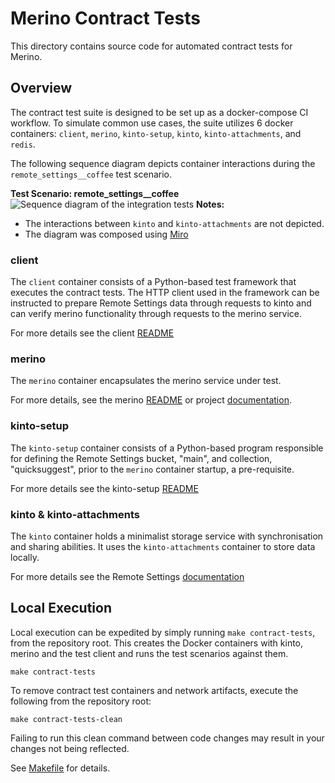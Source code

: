 # Merino Contract Tests

This directory contains source code for automated contract tests for Merino.

## Overview

The contract test suite is designed to be set up as a docker-compose CI workflow.
To simulate common use cases, the suite utilizes 6 docker containers: `client`,
`merino`, `kinto-setup`, `kinto`, `kinto-attachments`, and `redis`.

The following sequence diagram depicts container interactions during the
`remote_settings__coffee` test scenario.

**Test Scenario: remote_settings__coffee**
![Sequence diagram of the integration tests][sequence_diagram]
**Notes:**
* The interactions between `kinto` and `kinto-attachments` are not depicted.
* The diagram was composed using [Miro][sequence_diagram_miro]

### client

The `client` container consists of a Python-based test framework that executes the
contract tests. The HTTP client used in the framework can be instructed to prepare
Remote Settings data through requests to kinto and can verify merino functionality
through requests to the merino service.

For more details see the client [README][client_readme]

### merino

The `merino` container encapsulates the merino service under test.

For more details, see the merino [README][merino_readme] or project
[documentation][merino_docs].

### kinto-setup

The `kinto-setup` container consists of a Python-based program responsible for
defining the Remote Settings bucket, "main", and collection, "quicksuggest", prior
to the `merino` container startup, a pre-requisite.

For more details see the kinto-setup [README][kinto_setup_readme]

### kinto & kinto-attachments

The `kinto` container holds a minimalist storage service with synchronisation and
sharing abilities. It uses the `kinto-attachments` container to store data locally.

For more details see the Remote Settings [documentation][kinto_docs]

## Local Execution

Local execution can be expedited by simply running `make contract-tests`, from the 
repository root. This creates the Docker containers with kinto, merino and the test 
client and runs the test scenarios against them.

```shell
make contract-tests
```

To remove contract test containers and network artifacts, execute the following from
the repository root:

```shell
make contract-tests-clean
```
Failing to run this clean command between code changes may result in your changes not 
being reflected.

See [Makefile][makefile] for details.

[client_readme]: ./client/README.md
[kinto_docs]: https://remote-settings.readthedocs.io/en/latest/
[kinto_setup_readme]: ./kinto-setup/README.md
[merino_docs]: ../../docs/SUMMARY.md
[merino_readme]: ../../README.md
[sequence_diagram]: sequence_diagram.jpg
[sequence_diagram_miro]: https://miro.com/app/board/uXjVOje8DN4=/
[makefile]: ../../../Makefile
